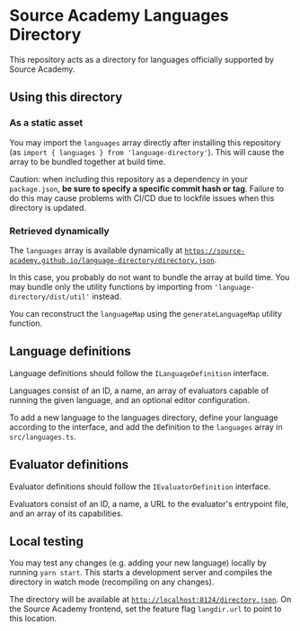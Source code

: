 # Source Academy Languages Directory

This repository acts as a directory for languages officially supported by Source Academy.

## Using this directory

### As a static asset

You may import the `languages` array directly after installing this repository
(as `import { languages } from 'language-directory'`). This will cause the array
to be bundled together at build time.

Caution: when including this repository as a dependency in your `package.json`,
**be sure to specify a specific commit hash or tag**.
Failure to do this may cause problems with CI/CD due to lockfile issues when this
directory is updated.

### Retrieved dynamically

The `languages` array is available dynamically at
[`https://source-academy.github.io/language-directory/directory.json`](https://source-academy.github.io/language-directory/directory.json).

In this case, you probably do not want to bundle the array at build time. You may
bundle only the utility functions by importing from `'language-directory/dist/util'` instead.

You can reconstruct the `languageMap` using the `generateLanguageMap` utility function.

## Language definitions

Language definitions should follow the `ILanguageDefinition` interface.

Languages consist of an ID, a name, an array of evaluators capable of running the given language,
and an optional editor configuration.

To add a new language to the languages directory, define your language according to the interface,
and add the definition to the `languages` array in `src/languages.ts`.

## Evaluator definitions

Evaluator definitions should follow the `IEvaluatorDefinition` interface.

Evaluators consist of an ID, a name, a URL to the evaluator's entrypoint file, and an array of its capabilities.

## Local testing

You may test any changes (e.g. adding your new language) locally by running `yarn start`.
This starts a development server and compiles the directory in watch mode (recompiling on any changes).

The directory will be available at [`http://localhost:8124/directory.json`](http://localhost:8124/directory.json).
On the Source Academy frontend, set the feature flag `langdir.url` to point to this location.
